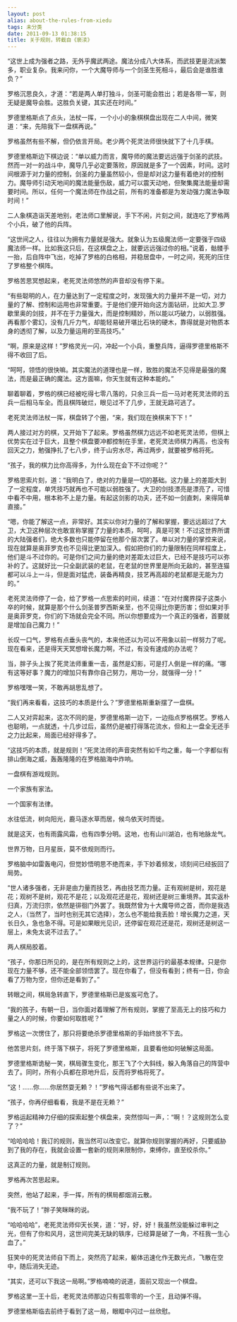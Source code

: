 ```yaml
---
layout: post
alias: about-the-rules-from-xiedu
tags: 未分类
date: 2011-09-13 01:38:15
title: 关于规则，转截自《亵渎》
---
```


“这世上成为强者之路，无外乎魔武两途。魔法分成八大体系，而武技更是流派繁多，职业复杂。我来问你，一个大魔导师与一个剑圣生死相斗，最后会是谁胜谁负？”

罗格沉思良久，才道：“若是两人单打独斗，剑圣可能会胜出；若是各带一军，则无疑是魔导会胜。这胜负关键，其实还在时间。”

罗德里格斯点了点头，法杖一挥，一个小小的象棋棋盘出现在二人中间，微笑道：“来，先陪我下一盘棋再说。”

罗格虽然有些不解，但仍依言开局。老少两个死灵法师很快就下了十几手棋。

罗德里格斯边下棋边说：“单以威力而言，魔导师的魔法要远远强于剑圣的武技。然而一对一的战斗中，魔导几乎必定要落败，原因就是多了一个因素，时间。这时间根源于对力量的控制，剑圣的力量虽然较小，但是却对这力量有着绝对的控制力。魔导师引动天地间的魔法能量伤敌，威力可以震天动地，但聚集魔法能量却需要时间。所以，任何一个魔法师在作战之前，所有的准备都是为发动强力魔法争取时间！”

二人象棋造诣天差地别，老法师口里解说，手下不闲，片刻之间，就连吃了罗格两个小兵，破了他的兵阵。<span id="more-89"></span>

“这世间之人，往往以为拥有力量就是强大。就象认为五级魔法师一定要强于四级魔法师一样。比如我这只后，在这棋盘之上，就要远远强过你的相。”说着，骷髅手一抬，后自阵中飞出，吃掉了罗格的白格相，并稳居盘中，一时之间，死死的压住了罗格整个棋阵。

罗格苦思冥想起来，老死灵法师悠然的声音却没有停下来。

“有些聪明的人，在力量达到了一定程度之时，发现强大的力量并不是一切，对力量的了解、控制和运用也非常重要。于是他们便开始向这方面钻研，比如大卫.罗歇里奥的剑技，并不在于力量强大，而是控制精妙，所以能以巧破力，以弱胜强。再看那个雾幻，没有几斤力气，却能轻易破开堪比石块的硬木，靠得就是对物质本身的透彻了解，以及力量运用的至高技巧。”

“啊，原来是这样！”罗格灵光一闪，冲起一个小兵，重整兵阵，逼得罗德里格斯不得不收回了后。

“呵呵，领悟的很快嘛。其实魔法的道理也是一样，致胜的魔法不见得是最强的魔法，而是最正确的魔法。这方面嘛，你天生就有这种本能的。”

聊着聊着，罗格的棋已经被吃得七零八落的，只余三兵一后一马对老死灵法师的五兵一后相马车全。而且棋阵破烂，眼见过不了几步，王就无路可逃了。

老死灵法师法杖一挥，棋盘转了个圈，“来，我们现在换棋来下下！”

两人接过对方的棋，又开始下了起来。罗格虽然棋力远远不如老死灵法师，但棋上优势实在过于巨大，且整个棋盘要冲都控制在手里，老死灵法师棋力再高，也没有回天之力，勉强挣扎了七八步，终于山穷水尽，再过两步，就要被罗格将死。

“孩子，我的棋力比你高得多，为什么现在会下不过你呢？”

罗格思索片刻，道：“我明白了，绝对的力量是一切的基础。这力量上的差距大到了一定程度，单凭技巧就再也不可能以弱胜强了。大卫的剑技漂亮是漂亮了，可惜中看不中用，根本称不上是力量。有起这剑影的功夫，还不如一剑直刺，来得简单直接。”

“嗯，你能了解这一点，非常好。其实以你对力量的了解和掌握，要远远超过了大卫，大卫这种层次也敢宣称掌握了力量的本质，呵呵，真是可笑！不过这世界所谓的大陆强者们，绝大多数也只能停留在他那个层次罢了。单以对力量的掌控来说，现在就算是奥菲罗克也不见得比更加深入。假如把你们的力量限制在同样程度上，他们是斗不过你的。可是你们之间力量的绝对差距太过巨大，已经不是技巧可以弥补的了。这就好比一只全副武装的老鼠，在老鼠的世界里是所向无敌的，甚至连猫都可以斗上一斗，但是面对猛虎，装备再精良，技艺再高超的老鼠都是无能为力的。”

老死灵法师停了一会，给了罗格一点思索的时间，续道：“在对付魔界探子这类小卒的时候，就算是那个什么剑圣普罗西斯亲至，也不见得比你更历害；但如果对手是奥菲罗克，你们的下场就会完全不同。所以你想要成为一个真正的强者，首要就是增加自己魔力！”

长叹一口气，罗格有点垂头丧气的，本来他还以为可以不用象以前一样努力了呢。现在看来，还是得天天冥想增长魔力啊，不过，有没有速成的办法呢？

当，胖子头上挨了死灵法师重重一击，虽然是幻影，可是打人倒是一样的痛。“哪有这等好事？魔力的增加只有靠你自己努力，用功一分，就强得一分！”

罗格嘿嘿一笑，不敢再胡思乱想了。

“我们再来看看，这技巧的本质是什么？”罗德里格斯重新摆了一盘棋。

二人又对弈起来，这次不同的是，罗德里格斯一边下，一边指点罗格棋艺。罗格人也聪明，一点就透，十几步过后，虽然仍是被打得落花流水，但和上一盘全无还手之力比起来，局面已经好得多了。

“这技巧的本质，就是规则！”死灵法师的声音突然有如千均之重，每一个字都似有排山倒海之威，轰轰隆隆的在罗格脑海中炸响。

一盘棋有游戏规则。

一个家族有家法。

一个国家有法律。

水往低流，树向阳光，鹿马逐水草而居，候鸟依天时而徙。

就是这天，也有雨露风霜，也有四季分明。这地，也有山川湖泊，也有地脉龙气。

世界万物，日月星辰，莫不依规则而行。

罗格脑中如雷轰电闪，但觉妙悟明思不绝而来，手下妙着频发，顷刻间已经扳回了局势。

“世人诸多强者，无非是由力量而技艺，再由技艺而力量。正有观树是树，观花是花；观树不是树，观花不是花；以及观花还是花，观树还是树三重境界。其实返朴归真，万流归宗，依然是徘徊门外罢了。我既然曾为十大魔导师之首，而你是我选之人，（当然了，当时也别无其它选择），怎么也不能给我丢脸！增长魔力之道，天长日久，急也急不得。可是如果眼光见识，还停留在观花还是花，观树还是树这一层上，未免太说不过去了。”

两人棋局胶着。

“孩子，你那日所见的，是在所有规则之上的，这世界运行的最基本规律。只是你现在力量不够，还不能全部领悟罢了。现在你看了，但没有看到；终有一日，你会看了万物为空，但你还是看到了。”

转眼之间，棋局急转直下，罗德里格斯已是岌岌可危了。

“我的孩子，有朝一日，当你面对着理解了所有规则，掌握了至高无上的技巧和力量之人的时候，你要如何取胜呢？”

罗格这一次愣住了，那只将要绝杀罗德里格斯的手始终放不下去。

他苦思片刻，终于落下棋子，将死了罗德里格斯，且要看他如何破解这局面。

罗德里格斯诡秘一笑，棋局骤生变化，那王飞了个大斜线，躲入角落自己的阵营中去了。同时，所有小兵都在原地升后，反而将罗格将死了。

“这！……你……你居然耍无赖？！”罗格气得话都有些说不出来了。

“孩子，你再仔细看看，我是不是在无赖？”

罗格运起精神力仔细的探索起整个棋盘来，突然惊叫一声，：“啊！？这规则怎么变了？”

“哈哈哈哈！我订的规则，我当然可以改变它。就算你规则掌握的再好，只要威胁到了我的存在，我就会设置一套新的规则来限制你，束缚你，直至绞杀你。”

这真正的力量，就是制订规则。

罗格再次苦思起来。

突然，他站了起来，手一挥，所有的棋局都烟消云散。

“我不玩了！”胖子笑眯眯的说。

“哈哈哈哈”，老死灵法师仰天长笑，道：“好，好，好！我虽然没能躲过审判之光，但有了你和风月，这世间完美无缺的轶序，已经算是破了一角，不枉我一生心血了。”

狂笑中的死灵法师自下而上，突然亮了起来，躯体迅速化作无数光点，飞散在空中，随后消失无迹。

“其实，还可以下我这一局啊。”罗格喃喃的说道，面前又现出一个棋盘。

罗格这里一王十后，老死灵法师那边只有孤零零的一个王，且动弹不得。

罗德里格斯临去前终于看到了这一局，眼眶中闪过一丝欣慰。
